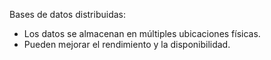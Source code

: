 Bases de datos distribuidas:
   - Los datos se almacenan en múltiples ubicaciones físicas.
   - Pueden mejorar el rendimiento y la disponibilidad.